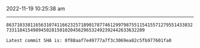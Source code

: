 2022-11-19 10:25:38 am

---

`86371033811656310741166232571890178774612997987551154155712795514338327331184154989450281501020456296532492392442633632209`

`Latest commit SHA is: 0f88aaf7e49777a7f3c3069ea82c5fb977601fa0 `
